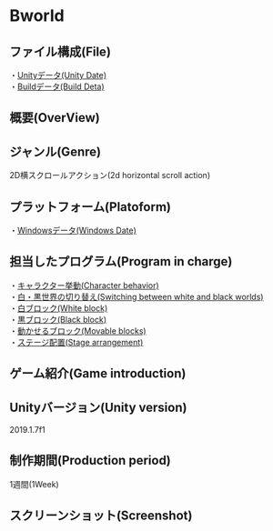 # Bworld

## ファイル構成(File)

・[Unityデータ(Unity Date)](https://github.com/MatayoshiRen/Bworld/tree/master/19GameJam_BWorld)<br>
・[Buildデータ(Build Deta)]()<br>
## 概要(OverView)<br>

## ジャンル(Genre)<br>

2D横スクロールアクション(2d horizontal scroll action)<br>

## プラットフォーム(Platoform)
・[Windowsデータ(Windows Date)]()<br>

## 担当したプログラム(Program in charge)
・[キャラクター挙動(Character behavior)]()<br>
・[白・黒世界の切り替え(Switching between white and black worlds)]()<br>
・[白ブロック(White block)]()<br>
・[黒ブロック(Black block)]()<br>
・[動かせるブロック(Movable blocks)]()<br>
・[ステージ配置(Stage arrangement)]()<br>

## ゲーム紹介(Game introduction)

## Unityバージョン(Unity version)
2019.1.7f1<br>

## 制作期間(Production period)
1週間(1Week)

## スクリーンショット(Screenshot)


